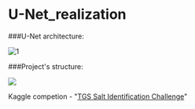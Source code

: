 # U-Net_realization


###U-Net architecture:

![1](https://github.com/proxod3-first/U-Net_realization/assets/63583253/2b11a663-a6c0-41a9-8778-96ae4908c3bf)

###Project's structure:

![](../../../../Desktop/1.png)

Kaggle competion - "[TGS Salt Identification Challenge](https://www.kaggle.com/competitions/tgs-salt-identification-challenge/data)"
